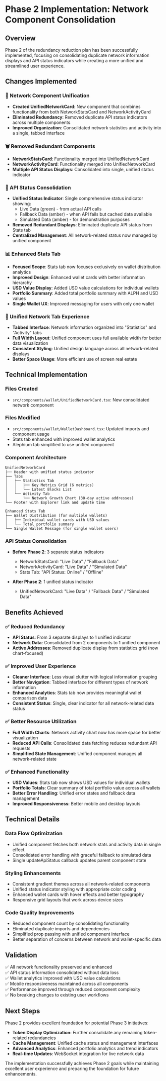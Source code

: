 # Phase 2 Implementation: Network Component Consolidation

## Overview
Phase 2 of the redundancy reduction plan has been successfully implemented, focusing on consolidating duplicate network information displays and API status indicators while creating a more unified and streamlined user experience.

## Changes Implemented

### 🔄 Network Component Unification
- **Created UnifiedNetworkCard**: New component that combines functionality from both NetworkStatsCard and NetworkActivityCard
- **Eliminated Redundancy**: Removed duplicate API status indicators across multiple components
- **Improved Organization**: Consolidated network statistics and activity into a single, tabbed interface

### 🗑️ Removed Redundant Components
- **NetworkStatsCard**: Functionality merged into UnifiedNetworkCard
- **NetworkActivityCard**: Functionality merged into UnifiedNetworkCard
- **Multiple API Status Displays**: Consolidated into single, unified status indicator

### 🧹 API Status Consolidation
- **Unified Status Indicator**: Single comprehensive status indicator showing:
  - Live Data (green) - from actual API calls
  - Fallback Data (amber) - when API fails but cached data available
  - Simulated Data (amber) - for demonstration purposes
- **Removed Redundant Displays**: Eliminated duplicate API status from Stats tab
- **Centralized Management**: All network-related status now managed by unified component

### 📊 Enhanced Stats Tab
- **Focused Scope**: Stats tab now focuses exclusively on wallet distribution analytics
- **Improved Design**: Enhanced wallet cards with better information hierarchy
- **USD Value Display**: Added USD value calculations for individual wallets
- **Portfolio Summary**: Added total portfolio summary with ALPH and USD values
- **Single Wallet UX**: Improved messaging for users with only one wallet

### 🎨 Unified Network Tab Experience
- **Tabbed Interface**: Network information organized into "Statistics" and "Activity" tabs
- **Full Width Layout**: Unified component uses full available width for better data visualization
- **Consistent Styling**: Unified design language across all network-related displays
- **Better Space Usage**: More efficient use of screen real estate

## Technical Implementation

### Files Created
- `src/components/wallet/UnifiedNetworkCard.tsx`: New consolidated network component

### Files Modified
- `src/components/wallet/WalletDashboard.tsx`: Updated imports and component usage
- Stats tab enhanced with improved wallet analytics
- Alephium tab simplified to use unified component

### Component Architecture
```
UnifiedNetworkCard
├── Header with unified status indicator
├── Tabs
│   ├── Statistics Tab
│   │   ├── Key Metrics Grid (6 metrics)
│   │   └── Latest Blocks List
│   └── Activity Tab
│       └── Network Growth Chart (30-day active addresses)
└── Footer with Explorer link and update time

Enhanced Stats Tab
├── Wallet Distribution (for multiple wallets)
│   ├── Individual wallet cards with USD values
│   └── Total portfolio summary
└── Single Wallet Message (for single wallet users)
```

### API Status Consolidation
- **Before Phase 2**: 3 separate status indicators
  - NetworkStatsCard: "Live Data" / "Fallback Data"
  - NetworkActivityCard: "Live Data" / "Simulated Data"  
  - Stats Tab: "API Status: Online" / "Offline"

- **After Phase 2**: 1 unified status indicator
  - UnifiedNetworkCard: "Live Data" / "Fallback Data" / "Simulated Data"

## Benefits Achieved

### ✅ Reduced Redundancy
- **API Status**: From 3 separate displays to 1 unified indicator
- **Network Data**: Consolidated from 2 components to 1 unified component
- **Active Addresses**: Removed duplicate display from statistics grid (now chart-focused)

### ✅ Improved User Experience
- **Cleaner Interface**: Less visual clutter with logical information grouping
- **Better Navigation**: Tabbed interface for different types of network information
- **Enhanced Analytics**: Stats tab now provides meaningful wallet comparison data
- **Consistent Status**: Single, clear indicator for all network-related data status

### ✅ Better Resource Utilization
- **Full Width Charts**: Network activity chart now has more space for better visualization
- **Reduced API Calls**: Consolidated data fetching reduces redundant API requests
- **Simplified State Management**: Unified component manages all network-related state

### ✅ Enhanced Functionality
- **USD Values**: Stats tab now shows USD values for individual wallets
- **Portfolio Totals**: Clear summary of total portfolio value across all wallets
- **Better Error Handling**: Unified error states and fallback data management
- **Improved Responsiveness**: Better mobile and desktop layouts

## Technical Details

### Data Flow Optimization
- Unified component fetches both network stats and activity data in single effect
- Consolidated error handling with graceful fallback to simulated data
- Single updateApiStatus callback updates parent component state

### Styling Enhancements
- Consistent gradient themes across all network-related components
- Unified status indicator styling with appropriate color coding
- Enhanced wallet cards with hover effects and better typography
- Responsive grid layouts that work across device sizes

### Code Quality Improvements
- Reduced component count by consolidating functionality
- Eliminated duplicate imports and dependencies
- Simplified prop passing with unified component interface
- Better separation of concerns between network and wallet-specific data

## Validation
✅ All network functionality preserved and enhanced  
✅ API status information consolidated without data loss  
✅ Wallet analytics improved with USD value calculations  
✅ Mobile responsiveness maintained across all components  
✅ Performance improved through reduced component complexity  
✅ No breaking changes to existing user workflows  

## Next Steps
Phase 2 provides excellent foundation for potential Phase 3 initiatives:
- **Token Display Optimization**: Further consolidate any remaining token-related redundancies
- **Cache Management**: Unified cache status and management interfaces
- **Advanced Analytics**: Enhanced portfolio analytics and trend indicators
- **Real-time Updates**: WebSocket integration for live network data

The implementation successfully achieves Phase 2 goals while maintaining excellent user experience and preparing the foundation for future enhancements. 